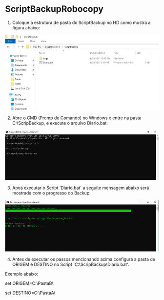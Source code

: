 # ScriptBackupRobocopy

1. Coloque a estrutura de pasta do ScriptBackup no HD como mostra a figura abaixo:
 
![Screenshot](Screenshot01.PNG)

2. Abre o CMD (Promp de Comando) no Windows e entre na pasta C:\ScripBackup, e execute o arquivo Diario.bat:

![Screenshot](Screenshot02.PNG)

3. Apos executar o Script 'Diario.bat' a seguite mensagem abaixo será mostrada com o progresso do Backup:

![Screenshot](Screenshot03.PNG)

4. Antes de executar os passos mencionando acima configura a pasta de ORIGEM e DESTINO no Script 'C:\ScripBackup\Diario.bat'.

Exemplo abaixo:

set ORIGEM=C:\PastaB\

set DESTINO=C:\PastaA\




